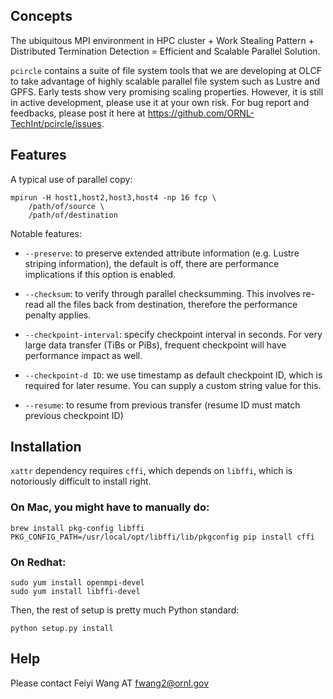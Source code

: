 ## Concepts

The ubiquitous MPI environment in HPC cluster + Work Stealing Pattern +
Distributed Termination Detection = Efficient and Scalable Parallel Solution.

`pcircle` contains a suite of file system tools that we are
developing at OLCF to take advantage of highly scalable parallel file system
such as Lustre and GPFS. Early tests show very promising scaling properties. However,
it is still in active development, please use it at your own risk. For bug report and feedbacks, 
please post it here at https://github.com/ORNL-TechInt/pcircle/issues. 


## Features

A typical use of parallel copy:

    mpirun -H host1,host2,host3,host4 -np 16 fcp \
        /path/of/source \
        /path/of/destination

Notable features:

- `--preserve`: to preserve extended attribute information (e.g. Lustre
  striping information), the default is off, there are performance
  implications if this option is enabled.

- `--checksum`: to verify through parallel checksumming. This
  involves re-read all the files back from destination, therefore the
  performance penalty applies.

- `--checkpoint-interval`: specify checkpoint interval in seconds. For very
  large data transfer (TiBs or PiBs), frequent checkpoint will have
  performance impact as well.


- `--checkpoint-d ID`: we use timestamp as default checkpoint ID, which is
  required for later resume. You can supply a custom string value for this.

- `--resume`: to resume from previous transfer (resume ID must match previous
  checkpoint ID)



## Installation

`xattr` dependency requires `cffi`, which depends on `libffi`, which is
notoriously difficult to install right.

### On Mac, you might have to manually do:

    brew install pkg-config libffi
    PKG_CONFIG_PATH=/usr/local/opt/libffi/lib/pkgconfig pip install cffi

### On Redhat:

    sudo yum install openmpi-devel
    sudo yum install libffi-devel
  
Then, the rest of setup is pretty much Python standard:

    python setup.py install

## Help

Please contact Feiyi Wang AT fwang2@ornl.gov

